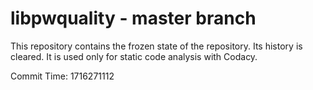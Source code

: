 # libpwquality - master branch

This repository contains the frozen state of the repository.
Its history is cleared. It is used only for static code
analysis with Codacy.

Commit Time: 1716271112